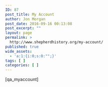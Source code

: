 ```yaml
---
ID: 87
post_title: My Account
author: Jon Morgan
post_date: 2016-09-16 00:13:08
post_excerpt: ""
layout: page
permalink: >
  http://www.shepherdhistory.org/my-account/
published: true
wide_assets:
  - 'a:1:{i:0;s:0:"";}'
tags: [ ]
categories: [ ]
---
```

[qa_myaccount]